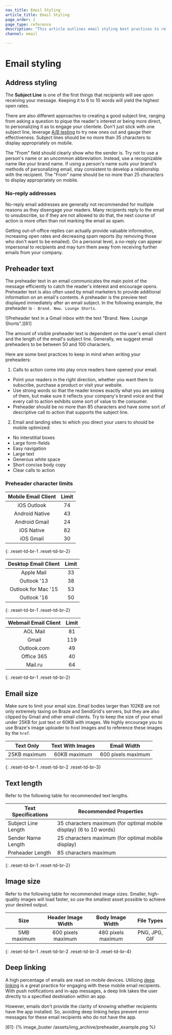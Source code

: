 ```yaml
---
nav_title: Email Styling
article_title: Email Styling
page_order: 2
page_type: reference
description: "This article outlines email styling best practices to reference as you build your email campaigns."
channel: email

---
```


# Email styling

## Address styling

The **Subject Line** is one of the first things that recipients will see upon receiving your message. Keeping it to 6 to 10 words will yield the highest open rates. 

There are also different approaches to creating a good subject line, ranging from asking a question to pique the reader's interest or being more direct, to personalizing it as to engage your clientele. Don't just stick with one subject line, leverage [A/B testing]({{site.baseurl}}/user_guide/engagement_tools/testing/multivariant_testing/#what-are-multivariate-and-ab-testing/) to try new ones out and gauge their effectiveness. Subject lines should be no more than 35 characters to display appropriately on mobile.

The "From" field should clearly show who the sender is. Try not to use a person's name or an uncommon abbreviation. Instead, use a recognizable name like your brand name. If using a person's name suits your brand's methods of personalizing email, stay consistent to develop a relationship with the recipient. The "From" name should be no more than 25 characters to display appropriately on mobile.

### No-reply addresses

No-reply email addresses are generally not recommended for multiple reasons as they disengage your readers. Many recipients reply to the email to unsubscribe, so if they are not allowed to do that, the next course of action is more often than not marking the email as spam.

Getting out-of-office replies can actually provide valuable information, increasing open rates and decreasing spam reports (by removing those who don't want to be emailed). On a personal level, a no-reply can appear impersonal to recipients and may turn them away from receiving further emails from your company.

## Preheader text

The preheader text in an email communicates the main point of the message efficiently to catch the reader's interest and encourage opens. Preheader text is also often used by email marketers to provide additional information on an email's contents. A preheader is the preview text displayed immediately after an email subject. In the following example, the preheader is `- Brand. New. Lounge Shorts`.

![Preheader text in a Gmail inbox with the text "Brand. New. Lounge Shorts".][61]

The amount of visible preheader text is dependent on the user's email client and the length of the email's subject line. Generally, we suggest email preheaders to be between 50 and 100 characters.

Here are some best practices to keep in mind when writing your preheaders:

1. Calls to action come into play once readers have opened your email.
  - Point your readers in the right direction, whether you want them to subscribe, purchase a product or visit your website.
  - Use strong words so that the reader knows exactly what you are asking of them, but make sure it reflects your company's brand voice and that every call to action exhibits some sort of value to the consumer.
  - Preheader should be no more than 85 characters and have some sort of descriptive call to action that supports the subject line.

2. Email and landing sites to which you direct your users to should be mobile optimized:
  - No interstitial boxes
  - Large form-fields
  - Easy navigation
  - Large text
  - Generous white space
  - Short concise body copy
  - Clear calls to action

### Preheader character limits

  |   Mobile Email Client  |  Limit  |
  |:----------------------:|:-------:|
  | iOS Outlook            | 74      |
  | Android Native         | 43      |
  | Android Gmail          | 24      |
  | iOS Native             | 82      |
  | iOS Gmail              | 30      |
  {: .reset-td-br-1 .reset-td-br-2}

  |  Desktop Email Client  |  Limit  |
  |:----------------------:|:-------:|
  | Apple Mail             | 33      |
  | Outlook '13            | 38      |
  | Outlook for Mac '15   | 53      |
  | Outlook '16            | 50      |
  {: .reset-td-br-1 .reset-td-br-2}


  |  Webmail Email Client  |  Limit  |
  |:----------------------:|:-------:|
  | AOL Mail               | 81      |
  | Gmail                  | 119     |
  | Outlook.com            | 49      |
  | Office 365             | 40      |
  | Mail.ru                | 64      |
  {: .reset-td-br-1 .reset-td-br-2}

## Email size

Make sure to limit your email size. Email bodies larger than 102KB are not only extremely taxing on Braze and SendGrid's servers, but they are also clipped by Gmail and other email clients. Try to keep the size of your email under 25KB for just text or 60KB with images. We highly encourage you to use Braze's image uploader to host images and to reference these images by the `href`.

|   Text Only   | Text With Images |     Email Width    |
|:-------------:|:----------------:|:------------------:|
| 25KB maximum |   60KB maximum   | 600 pixels maximum |
{: .reset-td-br-1 .reset-td-br-2 .reset-td-br-3}

## Text length

Refer to the following table for recommended text lengths.

| **Text Specifications** | **Recommended Properties** |
| --- | --- |
| Subject Line Length | 35 characters maximum (for optimal mobile display) (6 to 10 words) |
| Sender Name Length | 25 characters maximum (for optimal mobile display) |
| Preheader Length | 85 characters maximum |
{: .reset-td-br-1 .reset-td-br-2}

## Image size

Refer to the following table for recommended image sizes. Smaller, high-quality images will load faster, so use the smallest asset possible to achieve your desired output.

|     Size    | Header Image Width |  Body Image Width  |   File Types  |
|:-----------:|:------------------:|:------------------:|:-------------:|
| 5MB maximum | 600 pixels maximum | 480 pixels maximum | PNG, JPG, GIF |
{: .reset-td-br-1 .reset-td-br-2 .reset-td-br-3 .reset-td-br-4}

## Deep linking

A high percentage of emails are read on mobile devices. Utilizing [deep linking]({{site.baseurl}}/user_guide/personalization_and_dynamic_content/deep_linking_to_in-app_content/) is a great practice for engaging with these mobile email recipients. With push notifications and in-app messages, a deep link takes the user directly to a specified destination within an app. 

However, emails don't provide the clarity of knowing whether recipients have the app installed. So, avoiding deep linking helps prevent error messages for these email recipients who do not have the app.

[25]: {{site.baseurl}}/help/best_practices/user_onboarding/#user-onboarding
[61]: {% image_buster /assets/img_archive/preheader_example.png %}
